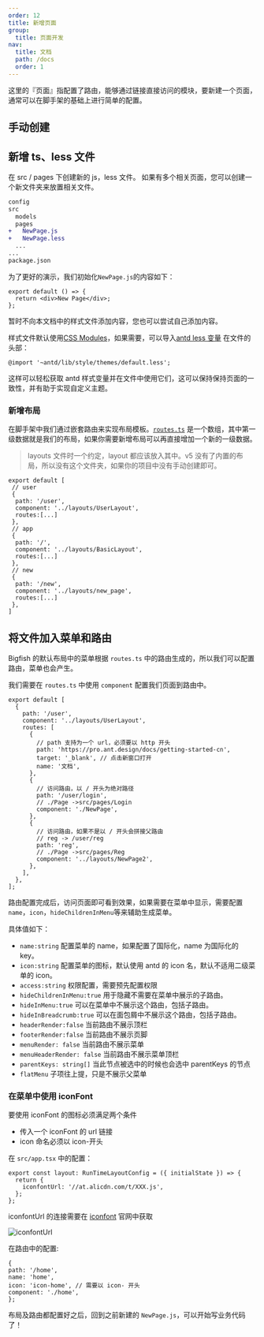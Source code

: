 ```yaml
---
order: 12
title: 新增页面
group:
  title: 页面开发
nav:
  title: 文档
  path: /docs
  order: 1
---
```


这里的『页面』指配置了路由，能够通过链接直接访问的模块，要新建一个页面，通常可以在脚手架的基础上进行简单的配置。

## 手动创建

## 新增 ts、less 文件

在 src / pages 下创建新的 js，less 文件。 如果有多个相关页面，您可以创建一个新文件夹来放置相关文件。

```diff
config
src
  models
  pages
+   NewPage.js
+   NewPage.less
  ...
...
package.json
```

为了更好的演示，我们初始化`NewPage.js`的内容如下：

```tsx | pure | pure
export default () => {
  return <div>New Page</div>;
};
```

暂时不向本文档中的样式文件添加内容，您也可以尝试自己添加内容。

样式文件默认使用[CSS Modules](http://www.ruanyifeng.com/blog/2016/06/css_modules.html)，如果需要，可以导入[antd less 变量](https://github.com/ant-design/ant-design/blob/master/components/style/themes/default.less) 在文件的头部：

```less
@import '~antd/lib/style/themes/default.less';
```

这样可以轻松获取 antd 样式变量并在文件中使用它们，这可以保持保持页面的一致性，并有助于实现自定义主题。

### 新增布局

在脚手架中我们通过嵌套路由来实现布局模板。[`routes.ts`](https://github.com/ant-design/ant-design-pro/blob/master/config/routes.ts) 是一个数组，其中第一级数据就是我们的布局，如果你需要新增布局可以再直接增加一个新的一级数据。

> layouts 文件时一个约定，layout 都应该放入其中。v5 没有了内置的布局，所以没有这个文件夹，如果你的项目中没有手动创建即可。

```tsx | pure | pure
export default [
 // user
 {
  path: '/user',
  component: '../layouts/UserLayout',
  routes:[...]
 },
 // app
 {
  path: '/',
  component: '../layouts/BasicLayout',
  routes:[...]
 },
 // new
 {
  path: '/new',
  component: '../layouts/new_page',
  routes:[...]
 },
]

```

## 将文件加入菜单和路由

Bigfish 的默认布局中的菜单根据 `routes.ts` 中的路由生成的，所以我们可以配置路由，菜单也会产生。

我们需要在 `routes.ts` 中使用 `component` 配置我们页面到路由中。

```tsx | pure | pure
export default [
  {
    path: '/user',
    component: '../layouts/UserLayout',
    routes: [
      {
        // path 支持为一个 url，必须要以 http 开头
        path: 'https://pro.ant.design/docs/getting-started-cn',
        target: '_blank', // 点击新窗口打开
        name: '文档',
      },
      {
        // 访问路由，以 / 开头为绝对路径
        path: '/user/login',
        // ./Page ->src/pages/Login
        component: './NewPage',
      },
      {
        // 访问路由，如果不是以 / 开头会拼接父路由
        // reg -> /user/reg
        path: 'reg',
        // ./Page ->src/pages/Reg
        component: '../layouts/NewPage2',
      },
    ],
  },
];
```

路由配置完成后，访问页面即可看到效果，如果需要在菜单中显示，需要配置 `name`，`icon`，`hideChildrenInMenu`等来辅助生成菜单。

具体值如下：

- `name:string` 配置菜单的 name，如果配置了国际化，name 为国际化的 key。
- `icon:string` 配置菜单的图标，默认使用 antd 的 icon 名，默认不适用二级菜单的 icon。
- `access:string` 权限配置，需要预先配置权限
- `hideChildrenInMenu:true` 用于隐藏不需要在菜单中展示的子路由。
- `hideInMenu:true` 可以在菜单中不展示这个路由，包括子路由。
- `hideInBreadcrumb:true` 可以在面包屑中不展示这个路由，包括子路由。
- `headerRender:false` 当前路由不展示顶栏
- `footerRender:false` 当前路由不展示页脚
- `menuRender: false` 当前路由不展示菜单
- `menuHeaderRender: false` 当前路由不展示菜单顶栏
- `parentKeys: string[]` 当此节点被选中的时候也会选中 parentKeys 的节点
- `flatMenu` 子项往上提，只是不展示父菜单

### 在菜单中使用 iconFont

要使用 iconFont 的图标必须满足两个条件

- 传入一个 iconFont 的 url 链接
- icon 命名必须以 icon-开头

在 `src/app.tsx` 中的配置：

```tsx | pure| pure
export const layout: RunTimeLayoutConfig = ({ initialState }) => {
  return {
    iconfontUrl: '//at.alicdn.com/t/XXX.js',
  };
};
```

iconfontUrl 的连接需要在 [iconfont](https://www.iconfont.cn/) 官网中获取

![iconfontUrl](https://gw.alipayobjects.com/zos/antfincdn/IDUHlF6tYH/16ed4957ec7b3af5.png)

在路由中的配置:

```tsx | pure | pure
{
path: '/home',
name: 'home',
icon: 'icon-home', // 需要以 icon- 开头
component: './home',
};
```

布局及路由都配置好之后，回到之前新建的 `NewPage.js`，可以开始写业务代码了！
